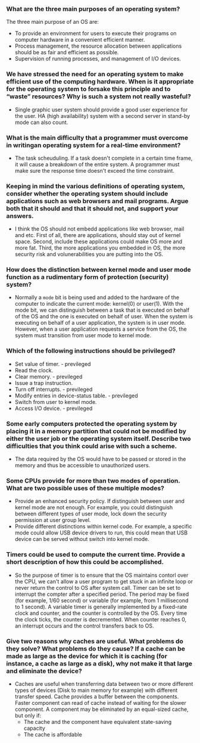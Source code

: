 ### What are the three main purposes of an operating system?
The three main purpose of an OS are:
* To provide an environment for users to execute their programs on computer hardware in a convenient efficient manner.
* Process management, the resource allocation between applications should be as fair and efficient as possible.
* Supervision of running processes, and management of I/O devices.

### We have stressed the need for an operating system to make efficient use of the computing hardware. When is it appropriate for the operating system to forsake this principle and to “waste” resources? Why is such a system not really wasteful?
* Single graphic user system should provide a good user experience for the user. HA (high availability) system with a second server in stand-by mode can also count.

### What is the main difficulty that a programmer must overcome in writingan operating system for a real-time environment?
* The task scheuduling. If a task doesn't complete in a certain time frame, it will cause a breakdown of the entire system. A programmer must make sure the response time doesn't exceed the time constraint.

### Keeping in mind the various definitions of operating system, consider whether the operating system should include applications such as web browsers and mail programs. Argue both that it should and that it should not, and support your answers.
* I think the OS should not embedd applications like web browser, mail and etc. First of all, there are applications, should stay out of kernel space. Second, include these applications could make OS more and more fat. Third, the more applications you embedded in OS, the more security risk and volunerabilities you are putting into the OS.

### How does the distinction between kernel mode and user mode function as a rudimentary form of protection (security) system?
* Normally a `mode` bit is being used and added to the hardware of the computer to indicate the current mode: kernel(0) or user(1). With the mode bit, we can distinguish between a task that is executed on behalf of the OS and the one is executed on behalf of user. When the system is executing on behalf of a user application, the system is in user mode. However, when a user application requests a service from the OS, the system must transition from user mode to kernel mode.

### Which of the following instructions should be privileged?
* Set value of timer. - previleged
* Read the clock.
* Clear memory. - previleged
* Issue a trap instruction.
* Turn off interrupts. - previleged
* Modify entries in device-status table. - previleged
* Switch from user to kernel mode.
* Access I/O device. - previleged

### Some early computers protected the operating system by placing it in a memory partition that could not be modified by either the user job or the operating system itself. Describe two difficulties that you think could arise with such a scheme.
* The data required by the OS would have to be passed or stored in the memory and thus be accessible to unauthorized users.

### Some CPUs provide for more than two modes of operation. What are two possible uses of these multiple modes?
* Provide an enhanced security policy. If distinguish between user and kernel mode are not enough. For example, you could distinguish between different types of user mode, lock down the security permission at user group level.
* Provide different distinctions within kernel code. For example, a specific mode could allow USB device drivers to run, this could mean that USB device can be served without switch into kernel mode.

### Timers could be used to compute the current time. Provide a short description of how this could be accomplished.
* So the purpose of timer is to ensure that the OS maintains contorl over the CPU, we can't allow a user program to get stuck in an infinite loop or never return the control to OS after system call. Timer can be set to interrupt the compter after a specified period. The period may be fixed (for example, 1/60 second) or variable (for example, from 1 millisecond to 1 second). A variable timer is generally implemented by a fixed-rate clock and counter, and the counter is controlled by the OS. Every time the clock ticks, the counter is decremented. When counter reaches 0, an interrupt occurs and the control transfers back to OS.

### Give two reasons why caches are useful. What problems do they solve? What problems do they cause? If a cache can be made as large as the device for which it is caching (for instance, a cache as large as a disk), why not make it that large and eliminate the device?
* Caches are useful when transferring data between two or more different types of devices (Disk to main memory for example) with different transfer speed. Cache provides a buffer between the components. Faster component can read of cache instead of waiting for the slower component. A component may be eliminated by an equal-sized cache, but only if:
  * The cache and the component have equivalent state-saving capacity
  * The cache is affordable 